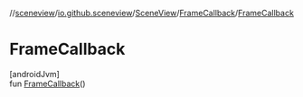//[sceneview](../../../../index.md)/[io.github.sceneview](../../index.md)/[SceneView](../index.md)/[FrameCallback](index.md)/[FrameCallback](-frame-callback.md)

# FrameCallback

[androidJvm]\
fun [FrameCallback](-frame-callback.md)()

